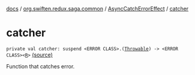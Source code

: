 [docs](../../index.md) / [org.swiften.redux.saga.common](../index.md) / [AsyncCatchErrorEffect](index.md) / [catcher](./catcher.md)

# catcher

`private val catcher: suspend <ERROR CLASS>.(`[`Throwable`](https://kotlinlang.org/api/latest/jvm/stdlib/kotlin/-throwable/index.html)`) -> <ERROR CLASS><`[`R`](index.md#R)`>` [(source)](https://github.com/protoman92/KotlinRedux/tree/master/common/common-saga/src/main/kotlin/org/swiften/redux/saga/common/CatchErrorEffect.kt#L46)

Function that catches error.

